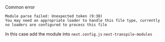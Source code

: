 Common error

```
Module parse failed: Unexpected token (9:30)
You may need an appropriate loader to handle this file type, currently no loaders are configured to process this file
```

In this case add the module into `next.config.js` `next-transpile-modules`
